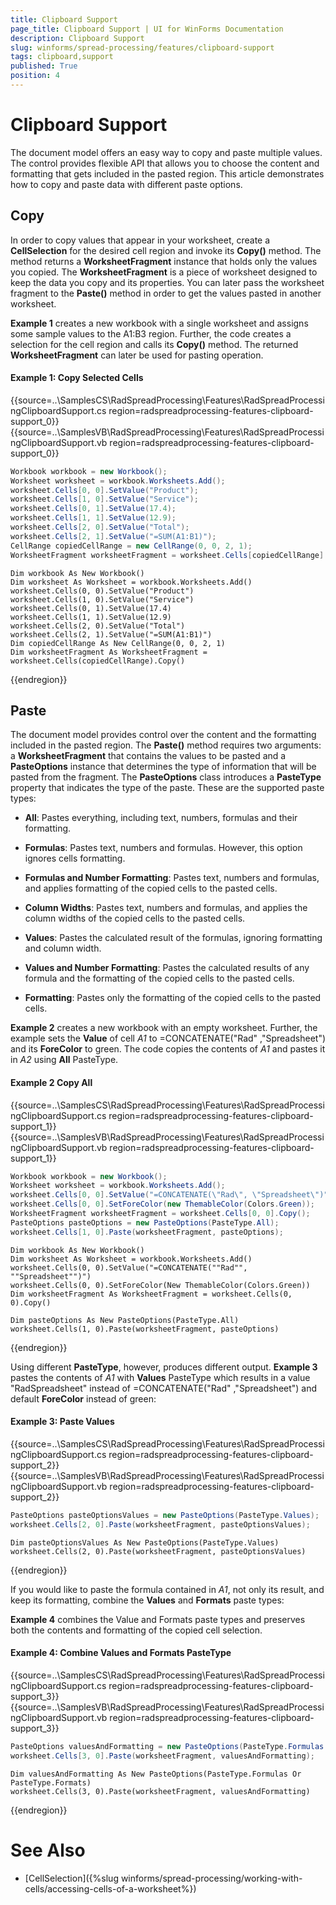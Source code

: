 ```yaml
---
title: Clipboard Support
page_title: Clipboard Support | UI for WinForms Documentation
description: Clipboard Support
slug: winforms/spread-processing/features/clipboard-support
tags: clipboard,support
published: True
position: 4
---
```


# Clipboard Support

The document model offers an easy way to copy and paste multiple values. The control provides flexible API that allows you to choose the content and formatting that gets included in the pasted region. This article demonstrates how to copy and paste data with different paste options.

## Copy

In order to copy values that appear in your worksheet, create a __CellSelection__ for the desired cell region and invoke its __Copy()__ method. The method returns a __WorksheetFragment__ instance that holds only the values you copied. The __WorksheetFragment__ is a piece of worksheet designed to keep the data you copy and its properties. You can later pass the worksheet fragment to the __Paste()__ method in order to get the values pasted in another worksheet.

__Example 1__ creates a new workbook with a single worksheet and assigns some sample values to the A1:B3 region. Further, the code creates a selection for the cell region and calls its __Copy()__ method. The returned __WorksheetFragment__ can later be used for pasting operation.
        
#### Example 1: Copy Selected Cells

{{source=..\SamplesCS\RadSpreadProcessing\Features\RadSpreadProcessingClipboardSupport.cs region=radspreadprocessing-features-clipboard-support_0}} 
{{source=..\SamplesVB\RadSpreadProcessing\Features\RadSpreadProcessingClipboardSupport.vb region=radspreadprocessing-features-clipboard-support_0}} 

````C#
Workbook workbook = new Workbook();
Worksheet worksheet = workbook.Worksheets.Add();
worksheet.Cells[0, 0].SetValue("Product");
worksheet.Cells[1, 0].SetValue("Service");
worksheet.Cells[0, 1].SetValue(17.4);
worksheet.Cells[1, 1].SetValue(12.9);
worksheet.Cells[2, 0].SetValue("Total");
worksheet.Cells[2, 1].SetValue("=SUM(A1:B1)");
CellRange copiedCellRange = new CellRange(0, 0, 2, 1);
WorksheetFragment worksheetFragment = worksheet.Cells[copiedCellRange].Copy();

````
````VB.NET
Dim workbook As New Workbook()
Dim worksheet As Worksheet = workbook.Worksheets.Add()
worksheet.Cells(0, 0).SetValue("Product")
worksheet.Cells(1, 0).SetValue("Service")
worksheet.Cells(0, 1).SetValue(17.4)
worksheet.Cells(1, 1).SetValue(12.9)
worksheet.Cells(2, 0).SetValue("Total")
worksheet.Cells(2, 1).SetValue("=SUM(A1:B1)")
Dim copiedCellRange As New CellRange(0, 0, 2, 1)
Dim worksheetFragment As WorksheetFragment = worksheet.Cells(copiedCellRange).Copy()

````

{{endregion}} 

## Paste

The document model provides control over the content and the formatting included in the pasted region. The __Paste()__ method requires two arguments: a __WorksheetFragment__ that contains the values to be pasted and a __PasteOptions__ instance that determines the type of information that will be pasted from the fragment. The __PasteOptions__ class introduces a __PasteType__ property that indicates the type of the paste. These are the supported paste types:


* __All__: Pastes everything, including text, numbers, formulas and their formatting.
            

* __Formulas__: Pastes text, numbers and formulas. However, this option ignores cells formatting.
            

* __Formulas and Number Formatting__: Pastes text, numbers and formulas, and applies formatting of the copied cells to the pasted cells.
            

* __Column Widths__: Pastes text, numbers and formulas, and applies the column widths of the copied cells to the pasted cells.
            

* __Values__: Pastes the calculated result of the formulas, ignoring formatting and column width.
            

* __Values and Number Formatting__: Pastes the calculated results of any formula and the formatting of the copied cells to the pasted cells.
            

* __Formatting__: Pastes only the formatting of the copied cells to the pasted cells.

__Example 2__ creates a new workbook with an empty worksheet. Further, the example sets the __Value__ of cell *A1* to =CONCATENATE("Rad" ,"Spreadsheet") and its __ForeColor__ to green. The code copies the contents of *A1* and pastes it in *A2* using __All__ PasteType.

#### Example 2 Copy All

{{source=..\SamplesCS\RadSpreadProcessing\Features\RadSpreadProcessingClipboardSupport.cs region=radspreadprocessing-features-clipboard-support_1}} 
{{source=..\SamplesVB\RadSpreadProcessing\Features\RadSpreadProcessingClipboardSupport.vb region=radspreadprocessing-features-clipboard-support_1}} 

````C#
Workbook workbook = new Workbook();
Worksheet worksheet = workbook.Worksheets.Add();
worksheet.Cells[0, 0].SetValue("=CONCATENATE(\"Rad\", \"Spreadsheet\")");
worksheet.Cells[0, 0].SetForeColor(new ThemableColor(Colors.Green));
WorksheetFragment worksheetFragment = worksheet.Cells[0, 0].Copy();
PasteOptions pasteOptions = new PasteOptions(PasteType.All);
worksheet.Cells[1, 0].Paste(worksheetFragment, pasteOptions);

````
````VB.NET
Dim workbook As New Workbook()
Dim worksheet As Worksheet = workbook.Worksheets.Add()
worksheet.Cells(0, 0).SetValue("=CONCATENATE(""Rad"", ""Spreadsheet"")")
worksheet.Cells(0, 0).SetForeColor(New ThemableColor(Colors.Green))
Dim worksheetFragment As WorksheetFragment = worksheet.Cells(0, 0).Copy()
        
Dim pasteOptions As New PasteOptions(PasteType.All)
worksheet.Cells(1, 0).Paste(worksheetFragment, pasteOptions)

````

{{endregion}} 

Using different __PasteType__, however, produces different output. __Example 3__ pastes the contents of *A1* with __Values__ PasteType which results in a value "RadSpreadsheet" instead of =CONCATENATE("Rad" ,"Spreadsheet") and default __ForeColor__ instead of green:

#### Example 3: Paste Values

{{source=..\SamplesCS\RadSpreadProcessing\Features\RadSpreadProcessingClipboardSupport.cs region=radspreadprocessing-features-clipboard-support_2}} 
{{source=..\SamplesVB\RadSpreadProcessing\Features\RadSpreadProcessingClipboardSupport.vb region=radspreadprocessing-features-clipboard-support_2}} 

````C#
PasteOptions pasteOptionsValues = new PasteOptions(PasteType.Values);
worksheet.Cells[2, 0].Paste(worksheetFragment, pasteOptionsValues);

````
````VB.NET
Dim pasteOptionsValues As New PasteOptions(PasteType.Values)
worksheet.Cells(2, 0).Paste(worksheetFragment, pasteOptionsValues)

````

{{endregion}} 

If you would like to paste the formula contained in *A1*, not only its result, and keep its formatting, combine the __Values__ and __Formats__ paste types:
        

__Example 4__ combines the Value and Formats paste types and preserves both the contents and formatting of the copied cell selection.

#### Example 4: Combine Values and Formats PasteType

{{source=..\SamplesCS\RadSpreadProcessing\Features\RadSpreadProcessingClipboardSupport.cs region=radspreadprocessing-features-clipboard-support_3}} 
{{source=..\SamplesVB\RadSpreadProcessing\Features\RadSpreadProcessingClipboardSupport.vb region=radspreadprocessing-features-clipboard-support_3}} 

````C#
PasteOptions valuesAndFormatting = new PasteOptions(PasteType.Formulas | PasteType.Formats);
worksheet.Cells[3, 0].Paste(worksheetFragment, valuesAndFormatting);

````
````VB.NET
Dim valuesAndFormatting As New PasteOptions(PasteType.Formulas Or PasteType.Formats)
worksheet.Cells(3, 0).Paste(worksheetFragment, valuesAndFormatting)

````

{{endregion}} 

# See Also

* [CellSelection]({%slug winforms/spread-processing/working-with-cells/accessing-cells-of-a-worksheet%})
